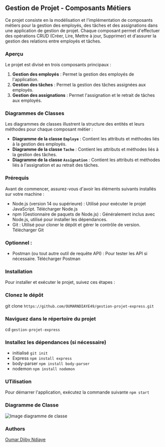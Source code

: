 ## Gestion de Projet - Composants Métiers

Ce projet consiste en la modélisation et l'implémentation de composants métiers pour la gestion des employés, des tâches et des assignations dans une application de gestion de projet. Chaque composant permet d'effectuer des opérations CRUD (Créer, Lire, Mettre à jour, Supprimer) et d'assurer la gestion des relations entre employés et tâches.

### Aperçu

Le projet est divisé en trois composants principaux :
1. **Gestion des employés** : Permet la gestion des employés de l'application.
2. **Gestion des tâches** : Permet la gestion des tâches assignées aux employés.
3. **Gestion des assignations** : Permet l'assignation et le retrait de tâches aux employés.

### Diagrammes de Classes

Les diagrammes de classes illustrent la structure des entités et leurs méthodes pour chaque composant métier :

- **Diagramme de la classe `Employe`** : Contient les attributs et méthodes liés à la gestion des employés.
- **Diagramme de la classe `Tache`** : Contient les attributs et méthodes liés à la gestion des tâches.
- **Diagramme de la classe `Assignation`** : Contient les attributs et méthodes liés à l'assignation et au retrait des tâches.

### Prérequis
Avant de commencer, assurez-vous d'avoir les éléments suivants installés sur votre machine :

- Node.js (version 14 ou supérieure) : Utilisé pour exécuter le projet JavaScript. Télécharger Node.js
- npm (Gestionnaire de paquets de Node.js) : Généralement inclus avec Node.js, utilisé pour installer les dépendances.
- Git : Utilisé pour cloner le dépôt et gérer le contrôle de version. Télécharger Git

### Optionnel :
- Postman (ou tout autre outil de requête API) : Pour tester les API si nécessaire. Télécharger Postman

### Installation
Pour installer et exécuter le projet, suivez ces étapes :

### Clonez le dépôt
git clone ````https://github.com/OUMARNDIAYE49/gestion-projet-express.git````

### Naviguez dans le répertoire du projet
cd ```gestion-projet-express```

### Installez les dépendances (si nécessaire)
- initialisé ```git init```
- Express ```npm install express```
- body-parser ```npm install body-parser```
- nodemon ```npm install nodemon```

### UTilisation
Pour démarrer l'application, exécutez la commande suivante 
 ```npm start ```

### Diagramme de  Classe

![Image diagramme de classe](./assets/image-diagramme-classe.jpeg)


### Authors
[Oumar Djiby Ndiaye ](https://github.com/OUMARNDIAYE49/gestion-projet-express.git)